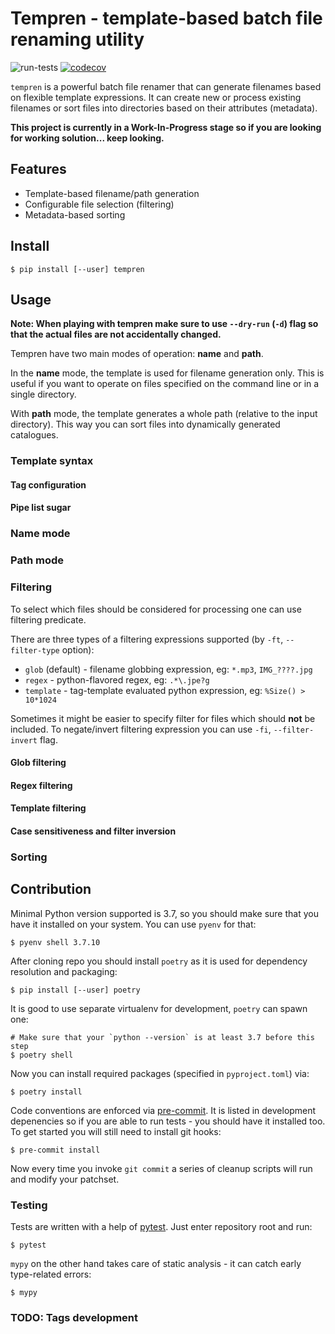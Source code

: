 # Tempren - template-based batch file renaming utility

![run-tests](https://github.com/idle-code/tempren/actions/workflows/run-tests.yml/badge.svg)
[![codecov](https://codecov.io/gh/idle-code/tempren/branch/develop/graph/badge.svg?token=1CR2PX6GYB)](https://codecov.io/gh/idle-code/tempren)

`tempren` is a powerful batch file renamer that can generate filenames based on flexible template expressions.
It can create new or process existing filenames or sort files into directories based on their attributes (metadata).

**This project is currently in a Work-In-Progress stage so if you are looking for working solution... keep looking.**

## Features
- Template-based filename/path generation
- Configurable file selection (filtering)
- Metadata-based sorting


## Install
```console
$ pip install [--user] tempren
```

## Usage

**Note: When playing with tempren make sure to use `--dry-run` (`-d`) flag so that the actual files are not accidentally changed.**

Tempren have two main modes of operation: **name** and **path**.

In the **name** mode, the template is used for filename generation only.
This is useful if you want to operate on files specified on the command line or in a single directory.

With **path** mode, the template generates a whole path (relative to the input directory).
This way you can sort files into dynamically generated catalogues.
### Template syntax
#### Tag configuration
#### Pipe list sugar
### Name mode
### Path mode
### Filtering
To select which files should be considered for processing one can use filtering predicate.

There are three types of a filtering expressions supported (by `-ft`, `--filter-type` option):
- `glob` (default) - filename globbing expression, eg: `*.mp3`, `IMG_????.jpg`
- `regex` - python-flavored regex, eg: `.*\.jpe?g`
- `template` - tag-template evaluated python expression, eg: `%Size() > 10*1024`

Sometimes it might be easier to specify filter for files which should **not** be included.
To negate/invert filtering expression you can use `-fi`, `--filter-invert` flag.

#### Glob filtering
#### Regex filtering
#### Template filtering
#### Case sensitiveness and filter inversion
### Sorting

## Contribution
Minimal Python version supported is 3.7, so you should make sure that you have it installed on your system.
You can use `pyenv` for that:
```console
$ pyenv shell 3.7.10
```

After cloning repo you should install `poetry` as it is used for dependency resolution and packaging:
```console
$ pip install [--user] poetry
```

It is good to use separate virtualenv for development, `poetry` can spawn one:
```console
# Make sure that your `python --version` is at least 3.7 before this step
$ poetry shell
```

Now you can install required packages (specified in `pyproject.toml`) via:
```console
$ poetry install
```

Code conventions are enforced via [pre-commit](https://pre-commit.com/). It is listed in development depenencies so if you are able to run tests - you should have it installed too.
To get started you will still need to install git hooks:
```console
$ pre-commit install
```
Now every time you invoke `git commit` a series of cleanup scripts will run and modify your patchset.

### Testing
Tests are written with a help of [pytest](https://docs.pytest.org/en/latest/). Just enter repository root and run:
```console
$ pytest
```

`mypy` on the other hand takes care of static analysis - it can catch early type-related errors:
```console
$ mypy
```

### TODO: Tags development
